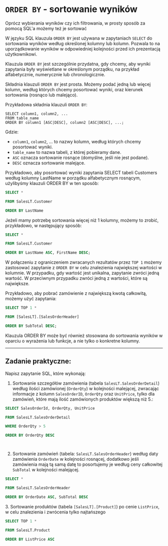 # `ORDER BY` - sortowanie wyników

Oprócz wybierania wyników czy ich filtrowania, w prosty sposób za pomocą SQL'a możemy też je sortować  

W języku SQL klauzula `ORDER BY` jest używana w zapytaniach `SELECT` do sortowania wyników według określonej kolumny lub kolumn. Pozwala to na uporządkowanie wyników w odpowiedniej kolejności przed ich prezentacją użytkownikowi.

Klauzula `ORDER BY` jest szczególnie przydatna, gdy chcemy, aby wyniki zapytania były wyświetlane w określonym porządku, na przykład alfabetycznie, numerycznie lub chronologicznie.

Składnia klauzuli `ORDER BY` jest prosta. Możemy podać jedną lub więcej kolumn, według których chcemy posortować wyniki, oraz kierunek sortowania (rosnąco lub malejąco).

Przykładowa składnia klauzuli `ORDER BY`:

```
SELECT column1, column2, ...
FROM table_name
ORDER BY column1 [ASC|DESC], column2 [ASC|DESC], ...;

```

Gdzie:

- `column1`, `column2`, ... to nazwy kolumn, według których chcemy posortować wyniki.
- `table_name` to nazwa tabeli, z której pobieramy dane.
- `ASC` oznacza sortowanie rosnące (domyślne, jeśli nie jest podane).
- `DESC` oznacza sortowanie malejące.

Przykładowo, aby posortować wyniki zapytania SELECT tabeli Customers według kolumny LastName w porządku alfabetycznym rosnącym, użylibyśmy klauzuli ORDER BY w ten sposób:


```sql
SELECT *

FROM SalesLT.Customer

ORDER BY LastName 


```

Jeżeli mamy potrzebę sortowania więcej niż 1 kolumny, możemy to zrobić, przykładowo, w następujący sposób:




```sql
SELECT *

FROM SalesLT.Customer

ORDER BY LastName ASC, FirstName DESC;


```

W połączeniu z ograniczeniem zwracanych rezultatów przez `TOP 1` możemy zastosować zapytanie z `ORDER BY` w celu znalezienia największej wartości w kolumnie. W przypadku, gdy wartość jest unikalna, zapytanie zwróci jedną wartość. W przeciwnym przypadku zwróci jedną z wartości, które są największe.



Przykładowo, aby pobrać zamówienie z największą kwotą całkowitą, możemy użyć zapytania:






```sql
SELECT TOP 1 *

FROM [SalesLT].[SalesOrderHeader]

ORDER BY SubTotal DESC;
```

Klauzula ORDER BY może być również stosowana do sortowania wyników w oparciu o wyrażenia lub funkcje, a nie tylko o konkretne kolumny.





---



## Zadanie praktyczne:





Napisz zapytanie SQL, które wykonają:

1. Sortowanie szczegółów zamówienia (tabela `SalesLT.SalesOrderDetail`) według ilości zamówionej (`OrderQty`) w kolejności malejącej, zwracając informacje z kolumn `SalesOrderID`, `OrderQty` oraz `UnitPrice`, tylko dla zamówień, które mają ilość zamówionych produktów większą niż 5.:








```sql
SELECT SalesOrderId, OrderQty, UnitPrice

FROM SalesLT.SalesOrderDetail

WHERE OrderQty > 5

ORDER BY OrderQty DESC




```

2. Sortowanie zamówień (tabela: `SalesLT.SalesOrderHeader`) według daty zamówienia `OrderDate` w kolejności rosnącej, dodatkowo jeśli zamówienia mają tą samą datę to posortujemy je według ceny całkowitej `SubTotal` w kolejności malejącej.




```sql
SELECT *

FROM SalesLT.SalesOrderHeader

ORDER BY OrderDate ASC, SubTotal DESC
```

3\. Sortowanie produktów (tabela `[SalesLT].[Product]`) po cenie `ListPrice`, w celu znalezienia i zwrócenia tylko najtańszego</span>


```sql
SELECT TOP 1 *

FROM SalesLT.Product

ORDER BY ListPrice ASC
```



